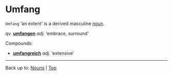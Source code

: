 # Umfang

`Umfang` ‘an extent’ is a derived masculine [noun](../../index.md).

qv. **[umfangen](../../../verbs/u/um/umfangen.md)** *adj.* ‘embrace, surround’

Compounds:
- **[umfangreich](../../../adjectives/u/um/umfangreich.md)** *adj.* ‘extensive’

----

Back up to: [Nouns](../../index.md) | [Top](../../../index.md)
